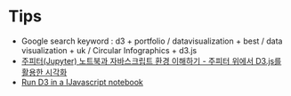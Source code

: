 # Tips
- Google search keyword : d3 + portfolio / datavisualization + best / data visualization + uk / Circular Infographics + d3.js 
- [주피터(Jupyter) 노트북과 자바스크립트 환경 이해하기 - 주피터 위에서 D3.js를 활용한 시각화](http://blog.nacyot.com/articles/2015-05-21-d3js-in-jupyter/)
- [Run D3 in a IJavascript notebook](https://kyso.io/fil/map)
